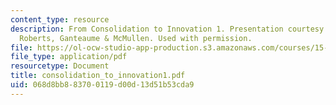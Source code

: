 ```yaml
---
content_type: resource
description: From Consolidation to Innovation 1. Presentation courtesy of Cameron
  Roberts, Ganteaume & McMullen. Used with permission.
file: https://ol-ocw-studio-app-production.s3.amazonaws.com/courses/15-990-architecture-and-communication-in-organizations-fall-2003/068d8bb883700119d00d13d51b53cda9_consolidation_to_innovation1.pdf
file_type: application/pdf
resourcetype: Document
title: consolidation_to_innovation1.pdf
uid: 068d8bb8-8370-0119-d00d-13d51b53cda9
---
```

